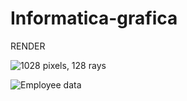 # Informatica-grafica

RENDER

![1028 pixels, 128 rays](/Informatica-grafica/master/cool_image.png?raw=true "Employee Data title")

<img src="/Informatica-grafica/master/cool_image.png" alt="Employee data" title="Employee Data title">
